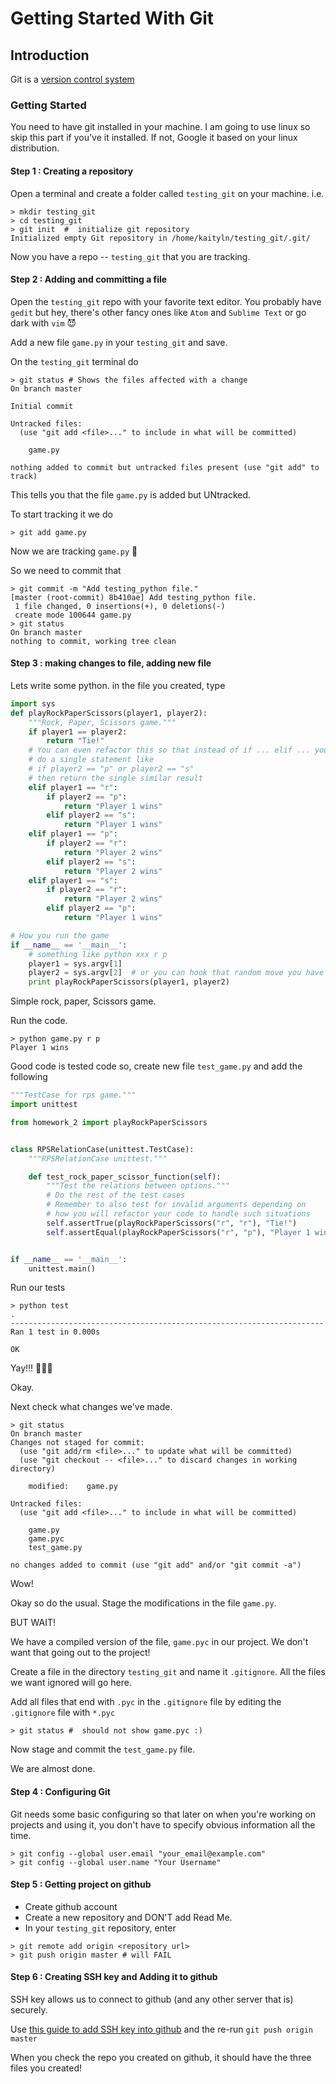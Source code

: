 # Getting Started With Git

## Introduction
Git is a [version control system](https://www.atlassian.com/git/tutorials/what-is-version-control)

### Getting Started
You need to have git installed in your machine. I am going to use linux so skip this part if you've it installed. If not, Google it based on your linux distribution.

#### Step 1 : Creating a repository
Open a terminal and create a folder called `testing_git` on your machine. i.e.

```
> mkdir testing_git
> cd testing_git
> git init  #  initialize git repository
Initialized empty Git repository in /home/kaityln/testing_git/.git/
```

Now you have a repo -- `testing_git` that you are tracking.

#### Step 2 : Adding and committing a file

Open the `testing_git` repo with your favorite text editor. You probably have `gedit` but hey, there's other fancy ones like `Atom` and `Sublime Text` or go dark with `vim` :smiling_imp:

Add a new file `game.py` in your `testing_git` and save.

On the `testing_git` terminal do
```
> git status # Shows the files affected with a change
On branch master

Initial commit

Untracked files:
  (use "git add <file>..." to include in what will be committed)

	game.py

nothing added to commit but untracked files present (use "git add" to track)
```
This tells you that the file `game.py` is added but UNtracked.

To start tracking it we do
```
> git add game.py
```

Now we are tracking `game.py` :muscle:

So we need to commit that

```
> git commit -m "Add testing_python file."
[master (root-commit) 8b410ae] Add testing_python file.
 1 file changed, 0 insertions(+), 0 deletions(-)
 create mode 100644 game.py
> git status
On branch master
nothing to commit, working tree clean
```

#### Step 3 : making changes to file, adding new file
Lets write some python. in the file you created, type

```python
import sys
def playRockPaperScissors(player1, player2):
    """Rock, Paper, Scissors game."""
    if player1 == player2:
        return "Tie!"
    # You can even refactor this so that instead of if ... elif ... you
    # do a single statement like
    # if player2 == "p" or player2 == "s"
    # then return the single similar result
    elif player1 == "r":
        if player2 == "p":
            return "Player 1 wins"
        elif player2 == "s":
            return "Player 1 wins"
    elif player1 == "p":
        if player2 == "r":
            return "Player 2 wins"
        elif player2 == "s":
            return "Player 2 wins"
    elif player1 == "s":
        if player2 == "r":
            return "Player 2 wins"
        elif player2 == "p":
            return "Player 1 wins"

# How you run the game
if __name__ == '__main__':
    # something like python xxx r p
    player1 = sys.argv[1]
    player2 = sys.argv[2]  # or you can hook that random move you have implemented here :)
    print playRockPaperScissors(player1, player2)
```
Simple rock, paper, Scissors game.

Run the code.

```{r, engine='bash', code_block_name}
> python game.py r p
Player 1 wins
```
Good code is tested code so,
create  new file `test_game.py` and add the following

```python
"""TestCase for rps game."""
import unittest

from homework_2 import playRockPaperScissors


class RPSRelationCase(unittest.TestCase):
    """RPSRelationCase unittest."""

    def test_rock_paper_scissor_function(self):
        """Test the relations between options."""
        # Do the rest of the test cases
        # Remember to also test for invalid arguments depending on
        # how you will refactor your code to handle such situations
        self.assertTrue(playRockPaperScissors("r", "r"), "Tie!")
        self.assertEqual(playRockPaperScissors("r", "p"), "Player 1 wins")


if __name__ == '__main__':
    unittest.main()

```

Run our tests
```
> python test
.
----------------------------------------------------------------------
Ran 1 test in 0.000s

OK
```

Yay!!! :clap::clap::clap:

Okay.

Next check what changes we've made.

```
> git status
On branch master
Changes not staged for commit:
  (use "git add/rm <file>..." to update what will be committed)
  (use "git checkout -- <file>..." to discard changes in working directory)

	modified:    game.py

Untracked files:
  (use "git add <file>..." to include in what will be committed)

	game.py
	game.pyc
	test_game.py

no changes added to commit (use "git add" and/or "git commit -a")
```

Wow!

Okay so do the usual. Stage the modifications in the file `game.py`.

BUT WAIT!

We have a compiled version of the file, `game.pyc` in our project. We don't want that going out to the project!

Create a file in the directory `testing_git` and name it `.gitignore`. All the files we want ignored will go here.

Add all files that end with `.pyc` in the `.gitignore` file by editing the `.gitignore` file with `*.pyc`

```
> git status #  should not show game.pyc :)
```

Now stage and commit the `test_game.py` file.

We are almost done.

#### Step 4 : Configuring Git
Git needs some basic configuring so that later on when you're working on projects and using it, you don't have to specify obvious information all the time.

```
> git config --global user.email "your_email@example.com"
> git config --global user.name "Your Username"
```

#### Step 5 : Getting project on github

* Create github account
* Create a new repository and DON'T add Read Me.
* In your `testing_git` repository, enter

```
> git remote add origin <repository url>
> git push origin master # will FAIL
```

#### Step 6 : Creating SSH key and Adding it to github
SSH key allows us to connect to github (and any other server that is) securely.

Use [this guide to add SSH key into github](https://help.github.com/articles/adding-a-new-ssh-key-to-your-github-account/)
 and the re-run `git push origin master`

 When you check the repo you created on github, it should have the three files you created!
